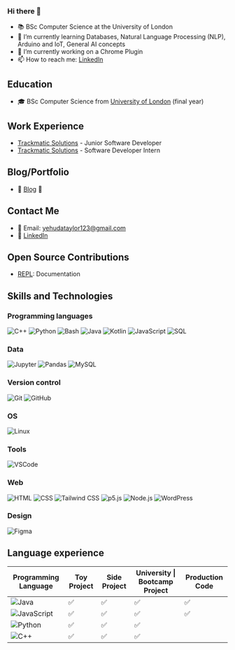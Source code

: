 ### Hi there 👋
- 📚 BSc Computer Science at the University of London
- 🌱 I’m currently learning Databases, Natural Language Processing (NLP), Arduino and IoT, General AI concepts
- 🔭 I’m currently working on a Chrome Plugin
- 📫 How to reach me: [LinkedIn](https://www.linkedin.com/in/yehuda-taylor/)

## Education
- 🎓 BSc Computer Science from [University of London](https://www.london.ac.uk/) (final year)

## Work Experience
- [Trackmatic Solutions](https://trackmatic.co.za/) - Junior Software Developer
- [Trackmatic Solutions](https://trackmatic.co.za/) - Software Developer Intern


## Blog/Portfolio
- 📒 [Blog](https:yehudataylor.com) 🚧

## Contact Me
- 📧 Email: yehudataylor123@gmail.com
- 💼 [LinkedIn](https://www.linkedin.com/in/yehuda-taylor/)

## Open Source Contributions
- [REPL](https://github.com/world-class/REPL): Documentation


## Skills and Technologies

### Programming languages

![C++](https://img.shields.io/badge/C++-00599C?style=flat&logo=c%2B%2B&logoColor=white)
![Python](https://img.shields.io/badge/Python-3776AB?style=flat&logo=python&logoColor=white)
![Bash](https://img.shields.io/badge/Bash-4EAA25?style=flat&logo=gnu-bash&logoColor=white)
![Java](https://img.shields.io/badge/Java-007396?style=flat&logo=java&logoColor=white)
![Kotlin](https://img.shields.io/badge/Kotlin-0095D5?style=flat&logo=kotlin&logoColor=white)
![JavaScript](https://img.shields.io/badge/JavaScript-F7DF1E?style=flat&logo=javascript&logoColor=black)
![SQL](https://img.shields.io/badge/SQL-4479A1?style=flat&logo=sql&logoColor=white)

### Data
![Jupyter](https://img.shields.io/badge/Jupyter-F37626?style=flat&logo=jupyter&logoColor=white)
![Pandas](https://img.shields.io/badge/Pandas-150458?style=flat&logo=pandas&logoColor=white)
![MySQL](https://img.shields.io/badge/MySQL-4479A1?style=flat&logo=mysql&logoColor=white)

### Version control
![Git](https://img.shields.io/badge/Git-F05032?style=flat&logo=git&logoColor=white)
![GitHub](https://img.shields.io/badge/GitHub-181717?style=flat&logo=github&logoColor=white)

### OS
![Linux](https://img.shields.io/badge/Linux-FCC624?style=flat&logo=linux&logoColor=black)

### Tools
![VSCode](https://img.shields.io/badge/VSCode-007ACC?style=flat&logo=visual-studio-code&logoColor=white)

### Web
![HTML](https://img.shields.io/badge/HTML-E34F26?style=flat&logo=html5&logoColor=white)
![CSS](https://img.shields.io/badge/CSS-1572B6?style=flat&logo=css3&logoColor=white)
![Tailwind CSS](https://img.shields.io/badge/Tailwind_CSS-38B2AC?style=flat&logo=tailwind-css&logoColor=white)
![p5.js](https://img.shields.io/badge/p5.js-ED225D?style=flat&logo=p5.js&logoColor=white)
![Node.js](https://img.shields.io/badge/-Node.js-339933?style=flat&logo=node.js&logoColor=white)
![WordPress](https://img.shields.io/badge/WordPress-21759B?style=flat&logo=wordpress&logoColor=white)

### Design
![Figma](https://img.shields.io/badge/Figma-F24E1E?style=flat&logo=figma&logoColor=white)

## Language experience
<table>
  <thead>
    <tr>
      <th>Programming Language</th>
      <th>Toy Project</th>
      <th>Side Project</th>
      <th>University | Bootcamp Project</th>
      <th>Production Code</th>
    </tr>
  </thead>
  <tbody>
    <tr>
      <td><img src="https://img.shields.io/badge/Java-007396?style=flat&logo=java&logoColor=white" alt="Java"></td>
      <td>✅</td>
      <td>✅</td>
      <td>✅</td>
      <td>✅</td>
    </tr>
    <tr>
      <td><img src="https://img.shields.io/badge/JavaScript-F7DF1E?style=flat&logo=javascript&logoColor=black" alt="JavaScript"></td>
      <td>✅</td>
      <td>✅</td>
      <td>✅</td>
      <td>✅</td>
    </tr>
    <tr>
      <td><img src="https://img.shields.io/badge/Python-3776AB?style=flat&logo=python&logoColor=white" alt="Python"></td>
      <td>✅</td>
      <td>✅</td>
      <td>✅</td>
      <td></td>
    </tr>
    <tr>
      <td><img src="https://img.shields.io/badge/C++-00599C?style=flat&logo=c%2B%2B&logoColor=white" alt="C++"></td>
      <td>✅</td>
      <td>✅</td>
      <td>✅</td>
      <td></td>
    </tr>
  </tbody>
</table>





